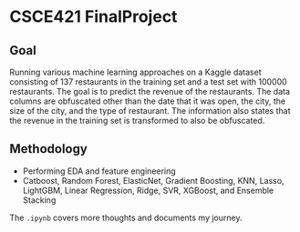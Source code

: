 # CSCE421 FinalProject

## Goal
Running various machine learning approaches on a Kaggle dataset consisting of 137 restaurants in the training set and a test set with 100000 restaurants. The goal is to predict the revenue of the restaurants. The data columns are obfuscated other than the date that it was open, the city, the size of the city, and the type of restaurant. The information also states that the revenue in the training set is transformed to also be obfuscated.

## Methodology
- Performing EDA and feature engineering
- Catboost, Random Forest, ElasticNet, Gradient Boosting, KNN, Lasso, LightGBM, Linear Regression, Ridge, SVR, XGBoost, and Ensemble Stacking

The `.ipynb` covers more thoughts and documents my journey.
